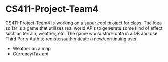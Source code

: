 # CS411-Project-Team4
CS411-Project-Team4 is working on a super cool project for class. The idea so far is a game that utilizes real world APIs to generate some kind of effect such as terrain, weather, etc. The game would store data in a DB and use Third Party Auth to register/authenticate a new/continuing user.

- Weather on a map
- Currency/Tax api
